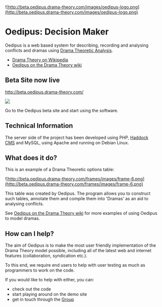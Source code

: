 ![http://beta.oedipus.drama-theory.com/images/oedipus-logo.png](http://beta.oedipus.drama-theory.com/images/oedipus-logo.png)
# Oedipus: Decision Maker #
Oedipus is a web based system for describing, recording and analysing conflicts and dramas using [Drama Theoretic Analysis](http://en.wikipedia.org/wiki/Drama_Theory).

  * [Drama Theory on Wikipedia](http://en.wikipedia.org/wiki/Drama_Theory)
  * [Oedipus on the Drama Theory wiki](http://wiki.drama-theory.com/index.php/Oedipus_Decision_Maker)

## Beta Site now live ##

http://beta.oedipus.drama-theory.com/

[![](http://beta.oedipus.drama-theory.com/images/screenshots/oedipus-screenshot.png)](http://beta.oedipus.drama-theory.com/)

Go to the Oedipus beta site and start using the software.

## Technical Information ##

The server side of the project has been developed using PHP, [Haddock CMS](http://code.google.com/p/haddock-cms/) and MySQL, using Apache and running on Debian Linux.

## What does it do? ##
This is an example of a Drama Theoretic options table:

![http://beta.oedipus.drama-theory.com/frames/images/frame-6.png](http://beta.oedipus.drama-theory.com/frames/images/frame-6.png)

This table was created by Oedipus. The program allows you to construct such tables, annotate them and compile them into 'Dramas' as an aid to analysing conflicts.

See [Oedipus on the Drama Theory wiki](http://wiki.drama-theory.com/index.php/Oedipus_Decision_Maker) for more examples of using Oedipus to model dramas.

## How can I help? ##

The aim of Oedipus is to make the most user friendly implementation of the Drama Theory model possible, including all of the latest web and internet features (collaboration, syndication etc.).

To this end, we require end users to help with user testing as much as programmers to work on the code.

If you would like to help with either, you can:

  * check out the code
  * start playing around on the demo site
  * get in touch through the [Group](http://groups.google.com/group/oedipus-decision-maker-discuss)